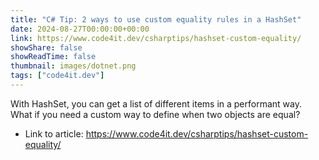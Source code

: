 ```yaml
---
title: "C# Tip: 2 ways to use custom equality rules in a HashSet"
date: 2024-08-27T00:00:00+00:00
link: https://www.code4it.dev/csharptips/hashset-custom-equality/
showShare: false
showReadTime: false
thumbnail: images/dotnet.png
tags: ["code4it.dev"]
---
```

With HashSet, you can get a list of different items in a performant way. What if you need a custom way to define when two objects are equal?

- Link to article: https://www.code4it.dev/csharptips/hashset-custom-equality/